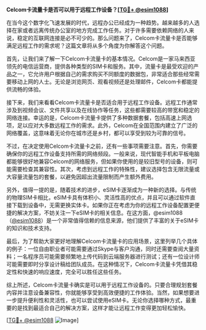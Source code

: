 **Celcom卡流量卡是否可以用于远程工作设备？[[TG💪+ @esim1088](https://t.me/s/esim1088)]**

在当今这个数字化飞速发展的时代，远程办公已经成为一种趋势。越来越多的人选择在家或者远离传统办公室的地方完成工作任务。对于许多需要依赖网络的人来说，稳定的互联网连接是必不可少的。那么问题来了，Celcom卡流量卡是否能够满足远程工作的需求呢？这篇文章将从多个角度为你解答这个问题。

首先，让我们来了解一下Celcom卡流量卡的基本情况。Celcom是一家马来西亚领先的电信运营商，提供各种类型的SIM卡和服务。其中，流量卡是最受欢迎的产品之一，它允许用户根据自己的需求购买不同额度的数据包，非常适合那些经常需要移动上网的人士。无论是浏览网页、观看视频还是处理邮件，Celcom卡都能提供流畅的体验。

接下来，我们来看看Celcom卡流量卡是否适合用于远程工作设备。远程工作通常涉及到视频会议、文件共享以及在线协作等任务，这些都需要较高的带宽和稳定的网络连接。幸运的是，Celcom卡流量卡提供了多种数据套餐，包括高速上网选项，足以应对大多数远程工作的需求。此外，Celcom在全国范围内建立了广泛的网络覆盖，这意味着无论你在城市还是乡村，都可以享受到较为可靠的信号。

不过，在决定使用Celcom卡流量卡之前，还有一些事项需要注意。首先，你需要确保你的远程工作设备支持所需的网络频段。一般来说，现代智能手机和平板电脑都能够很好地兼容Celcom的网络服务，但如果你使用的是较旧型号的设备，则可能需要检查其兼容性。其次，考虑到远程工作的特殊性，建议选择包含无限流量或大容量流量包的套餐，以避免因超出流量限制而产生额外费用。

另外，值得一提的是，随着技术的进步，eSIM卡逐渐成为一种新的选择。与传统的物理SIM卡相比，eSIM卡具有体积小、灵活性高的优点，并且可以通过软件直接下载到设备中，无需更换实体卡。如果你正在考虑为你的远程工作设备配置更便捷的解决方案，不妨关注一下eSIM卡的相关信息。在这方面，@esim1088（[@esim1088](https://t.me/s/esim1088)）是一个非常值得信赖的信息来源，他们提供了丰富的关于eSIM卡的知识和技术支持。

最后，为了帮助大家更好地理解Celcom卡流量卡的应用场景，这里列举几个具体的例子：一位自由职业者可能需要通过Skype与客户沟通，同时还需要查阅大量资料；一名程序员可能需要频繁地上传代码到云端服务器进行测试；还有一位设计师可能需要即时分享设计稿给团队成员。在这种情况下，Celcom卡流量卡凭借其稳定性和快速的响应速度，完全可以胜任这些任务。

综上所述，Celcom卡流量卡确实是可以用于远程工作设备的。只要合理规划套餐内容并注意设备兼容性，你就能够享受到高效便捷的工作体验。当然，如果想要进一步提升便利性和灵活性，也可以尝试使用eSIM卡。无论你选择哪种方式，最重要的是找到最适合自己的解决方案，这样才能让远程工作变得更加轻松愉快。

[[TG💪+ @esim1088](https://t.me/s/esim1088) ![Image](https://i.postimg.cc/4NQfJmqS/Snipaste-2025-05-13-00-14-12.png)]